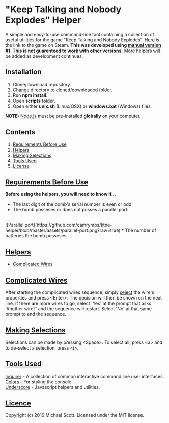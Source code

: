 # "Keep Talking and Nobody Explodes" Helper
A simple and easy-to-use command-line tool containing a collection of useful utilities for the game "Keep Talking and Nobody Explodes". [Here](http://store.steampowered.com/app/341800/?snr=1_7_15__13) is the link to the game on Steam. 
**This was developed using [manual version #1](http://www.bombmanual.com/manual/1/pdf/Bomb-Defusal-Manual_1.pdf). This is not guarenteed to work with other versions.** More helpers will be added as development continues. 

## Installation
1. Clone/download repository.
2. Change directory to cloned/downloaded folder.
3. Run **npm install**.
4. Open **scripts** folder. 
5. Open either **unix.sh** (Linux/OSX) or **windows.bat** (Windows) files.

**NOTE:** [Node.js](#https://nodejs.org/en/) must be pre-installed **globally** on your computer.

## Contents
1. [Requirements Before Use](#before)
1. [Helpers](#helpers)
2. [Making Selections](#selections)
3. [Tools Used](#tools)
4. [License](#license)

## [Requirements Before Use](#before)
**Before using the helpers, you will need to know if...**
* The last digit of the bomb's serial number is even or odd
* The bomb posseses or does not posses a parallel port:
<br />
![Parallel port](https://github.com/camrymps/ktne-helper/blob/master/assets/parallel-port.png?raw=true)
* The number of batteries the bomb posseses

## [Helpers](#helpers)
* [Complicated Wires](#complicated_wires)

## [Complicated Wires](#complicated_wires)
After starting the complicated wires sequence, simply [select](#selections) the wire's properties and press \<Enter>. The decision will then be shown on the next line.
If there are more wires to go, select 'Yes' at the prompt that asks 'Another wire?' and the sequence will restart. Select 'No' at that same prompt to end the sequence.

## [Making Selections](#selections)
Selections can be made by pressing \<Space>. To select all, press \<a> and to de-select a selection, press \<i>.

## [Tools Used](#tools)
[Inquirer](https://www.npmjs.com/package/inquirer) - A collection of common interactive command line user interfaces.
<br />
[Colors](https://www.npmjs.com/package/colors) - For styling the console.
<br />
[Underscore](http://underscorejs.org/) - Javascript helpers and utilities.

## [Licence](#license)
<a name='license'></a>

Copyright (c) 2016 Michael Scott.
Licensed under the MIT license.
